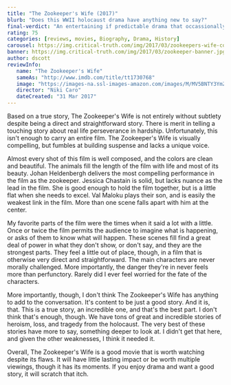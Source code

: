 ```yaml
---
title: "The Zookeeper's Wife (2017)"
blurb: "Does this WWII holocaust drama have anything new to say?"
final-verdict: "An entertaining if predictable drama that occassionally excels."
rating: 75
categories: [reviews, movies, Biography, Drama, History]
carousel: https://img.critical-truth.com/img/2017/03/zookeepers-wife-cover.jpg
banner: https://img.critical-truth.com/img/2017/03/zookeeper-banner.jpg
author: dscott
reviewInfo:
   name: "The Zookeeper's Wife"
   sameAs: "http://www.imdb.com/title/tt1730768"
   image: "https://images-na.ssl-images-amazon.com/images/M/MV5BNTY3YmZmYmMtZjc3Zi00N2VjLWE5ZGMtN2M0ODkzOGQ5M2UyL2ltYWdlL2ltYWdlXkEyXkFqcGdeQXVyNTk1MTQ3NDI@._V1_SX300.jpg"
   director: "Niki Caro"
   dateCreated: "31 Mar 2017"
---
```



Based on a true story, The Zookeeper's Wife is not entirely without subtlety despite being a direct and straightforward story. There is merit in telling a touching story about real life perseverance in hardship. Unfortunately, this isn't enough to carry an entire film. The Zookeeper's Wife is visually compelling, but fumbles at building suspense and lacks a unique voice.

Almost every shot of this film is well composed, and the colors are clean and beautiful. The animals fill the length of the film with life and most of its beauty. Johan Heldenbergh delivers the most compelling performance in the film as the zookeeper. Jessica Chastain is solid, but lacks nuance as the lead in the film. She is good enough to hold the film together, but is a little flat when she needs to excel. Val Maloku plays their son, and is easily the weakest link in the film. More than one scene falls apart with him at the center.

My favorite parts of the film were the times when it said a lot with a little. Once or twice the film permits the audience to imagine what is happening, or asks of them to know what will happen. These scenes fill find a great deal of power in what they don't show, or don't say, and they are the strongest parts. They feel a little out of place, though, in a film that is otherwise very direct and straightforward. The main characters are never morally challenged. More importantly, the danger they're in never feels more than perfunctory. Rarely did I ever feel worried for the fate of the characters.

More importantly, though, I don't think The Zookeeper's Wife has anything to add to the conversation. It's content to be just a good story. And it is, that. This is a true story, an incredible one, and that's the best part. I don't think that's enough, though. We have tons of great and incredible stories of heroism, loss, and tragedy from the holocaust. The very best of these stories have more to say, something deeper to look at. I didn't get that here, and given the other weaknesses, I think it needed it.

Overall, The Zookeeper's Wife is a good movie that is worth watching despite its flaws. It will have little lasting impact or be worth multiple viewings, though it has its moments. If you enjoy drama and want a good story, it will scratch that itch.

